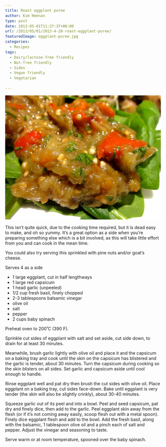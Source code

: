 ```yaml
---
title: Roast eggplant puree
author: Kim Heenan
type: post
date: 2013-05-01T11:37:37+00:00
url: /2013/05/01/2013-4-28-roast-eggplant-puree/
featuredImage: eggplant-puree.jpg
categories:
  - Recipes
tags:
  - Dairy/lactose-free friendly
  - Nut-free friendly
  - Sides
  - Vegan friendly
  - Vegetarian

---
```


![](eggplant-puree.jpg)

This isn’t quite quick, due to the cooking time required, but it is dead easy to make, and oh so yummy. It’s a great option as a side when you’re preparing something else which is a bit involved, as this will take little effort from you and can cook in the mean time.

<!--more-->

You could also try serving this sprinkled with pine nuts and/or goat’s cheese.

Serves 4 as a side

  * 1 large eggplant, cut in half lengthways
  * 1 large red capsicum
  * 1 head garlic (unpeeled)
  * 1/2 cup fresh basil, finely chopped
  * 2-3 tablespoons balsamic vinegar
  * olive oil
  * salt
  * pepper
  * 2 cups baby spinach

Preheat oven to 200˚C (390 F).

Sprinkle cut sides of eggplant with salt and set aside, cut side down, to drain for at least 30 minutes.

Meanwhile, brush garlic lightly with olive oil and place it and the capsicum on a baking tray and cook until the skin on the capsicum has blistered and the garlic is tender, about 30 minutes. Turn the capsicum during cooking so the skin blisters on all sides. Set garlic and capsicum aside until cool enough to handle.

Rinse eggplant well and pat dry then brush the cut sides with olive oil. Place eggplant on a baking tray, cut sides face-down. Bake until eggplant is very tender (the skin will also be slightly crinkly), about 30-40 minutes.

Squeeze garlic out of its peel and into a bowl. Peel and seed capsicum, pat dry and finely dice, then add to the garlic. Peel eggplant skin away from the flesh (or if it’s not coming away easily, scoop flesh out with a metal spoon). Finely dice eggplant flesh and add to the bowl. Add the fresh basil, along with the balsamic, 1 tablespoon olive oil and a pinch each of salt and pepper. Adjust the vinegar and seasoning to taste.

Serve warm or at room temperature, spooned over the baby spinach.
